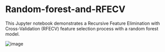 # Random-forest-and-RFECV
This Jupyter notebook demonstrates a Recursive Feature Elimination with Cross-Validation (RFECV) feature selection process with a random forest model.

![image](https://github.com/hanfei1986/Random-forest-and-RFECV/assets/59255164/83902857-368e-47fb-aa1a-a4f10a3e85d7)


